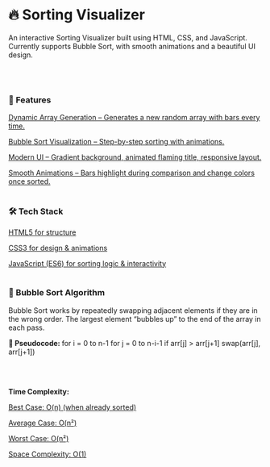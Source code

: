 <h1>🔥 Sorting Visualizer</h1>

<p>An interactive Sorting Visualizer built using HTML, CSS, and JavaScript.
Currently supports Bubble Sort, with smooth animations and a beautiful UI design.</p>
<br/>
    
<br/>


<h3>🎯 Features</h3>
<u>
Dynamic Array Generation – Generates a new random array with bars every time.

Bubble Sort Visualization – Step-by-step sorting with animations.

Modern UI – Gradient background, animated flaming title, responsive layout.

Smooth Animations – Bars highlight during comparison and change colors once sorted.
</u>
<br/>
<br/>

<h3>🛠️ Tech Stack</h3>
<u>
HTML5 for structure

CSS3 for design & animations

JavaScript (ES6) for sorting logic & interactivity
</u>
<br/>
<br/>

<h3>🧮 Bubble Sort Algorithm</h3>
<p>
Bubble Sort works by repeatedly swapping adjacent elements if they are in the wrong order.
The largest element “bubbles up” to the end of the array in each pass.

<b>🔑 Pseudocode: </b>
for i = 0 to n-1
    for j = 0 to n-i-1
        if arr[j] > arr[j+1]
            swap(arr[j], arr[j+1])

</p> 
<br/>
    
<br/>
    
<b>Time Complexity:</b>
<br/>
    
<u>
Best Case: O(n) (when already sorted)

Average Case: O(n²)

Worst Case: O(n²)

Space Complexity: O(1)
</u>    
      
   
 



    

